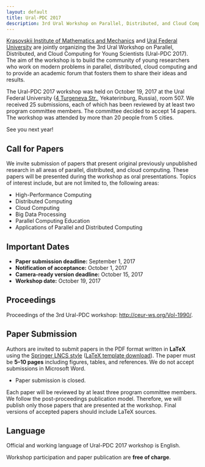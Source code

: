 ```yaml
---
layout: default
title: Ural-PDC 2017
description: 3rd Ural Workshop on Parallel, Distributed, and Cloud Computing for Young Scientists (Ural-PDC 2017).
---
```


[Krasovskii Institute of Mathematics and Mechanics](http://www.imm.uran.ru/eng) and [Ural Federal University](http://urfu.ru/en/) are jointly organizing the 3rd Ural Workshop on Parallel, Distributed, and Cloud Computing for Young Scientists (Ural-PDC 2017). The aim of the workshop is to build the community of young researchers who work on modern problems in parallel, distributed, cloud computing and to provide an academic forum that fosters them to share their ideas and results.

The Ural-PDC 2017 workshop was held on October 19, 2017 at the Ural Federal University ([4 Turgeneva Str.](https://2gis.ru/ekaterinburg/firm/1267620943605143), Yekaterinburg, Russia), room 507. We received 25 submissions, each of which has been reviewed by at least two program committee members. The committee decided to accept 14 papers. The workshop was attended by more than 20 people from 5 cities.

See you next year!

## Call for Papers

We invite submission of papers that present original previously unpublished research in all areas of parallel, distributed, and cloud computing. These papers will be presented during the workshop as oral presentations. Topics of interest include, but are not limited to, the following areas:

* High-Performance Computing
* Distributed Computing
* Cloud Computing
* Big Data Processing
* Parallel Computing Education
* Applications of Parallel and Distributed Computing

## Important Dates

* **Paper submission deadline:** September 1, 2017
* **Notification of acceptance:** October 1, 2017
* **Camera-ready version deadline:** October 15, 2017
* **Workshop date:** October 19, 2017

## Proceedings

Proceedings of the 3rd Ural-PDC workshop: <http://ceur-ws.org/Vol-1990/>.

## Paper Submission

Authors are invited to submit papers in the PDF format written in **LaTeX** using the [Springer LNCS style](https://www.springer.com/computer/lncs?SGWID=0-164-6-793341-0) ([LaTeX template download](ftp://ftp.springer.de/pub/tex/latex/llncs/latex2e/llncs2e.zip)). The paper must be **5&ndash;10 pages** including figures, tables, and references. We do not accept submissions in Microsoft Word.

* Paper submission is closed.

Each paper will be reviewed by at least three program committee members. We follow the post-proceedings publication model. Therefore, we will publish only those papers that are presented at the workshop. Final versions of accepted papers should include LaTeX sources.

## Language

Official and working language of Ural-PDC 2017 workshop is English.

Workshop participation and paper publication are **free of charge**.
